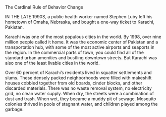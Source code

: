 The Cardinal Rule of Behavior Change

IN THE LATE 1990S, a public health worker named Stephen Luby left his
hometown of Omaha, Nebraska, and bought a one-way ticket to
Karachi, Pakistan.

Karachi was one of the most populous cities in the world. By 1998,
over nine million people called it home. It was the economic center of
Pakistan and a transportation hub, with some of the most active
airports and seaports in the region. In the commercial parts of town,
you could find all of the standard urban amenities and bustling
downtown streets. But Karachi was also one of the least livable cities
in the world.

Over 60 percent of Karachi’s residents lived in squatter settlements
and slums. These densely packed neighborhoods were filled with
makeshift houses cobbled together from old boards, cinder blocks, and
other discarded materials. There was no waste removal system, no
electricity grid, no clean water supply. When dry, the streets were a
combination of dust and trash. When wet, they became a muddy pit of
sewage. Mosquito colonies thrived in pools of stagnant water, and
children played among the garbage.